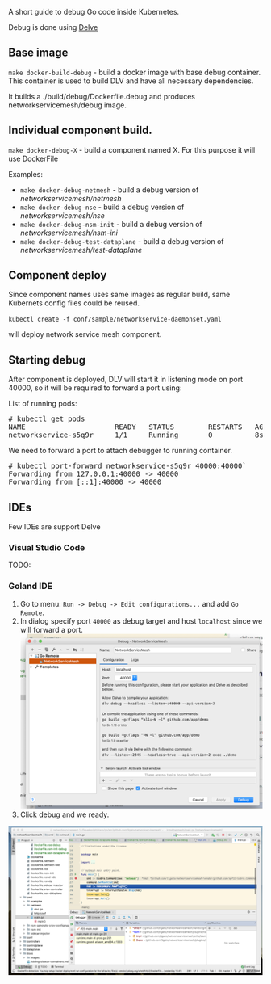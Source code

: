 A short guide to debug Go code inside Kubernetes. 

Debug is done using [Delve](http://github.com/derekparker/delve)

## Base image

`make docker-build-debug` - build a docker image with base debug container.
This container is used to build DLV and have all necessary dependencies.

It builds a ./build/debug/Dockerfile.debug and produces  networkservicemesh/debug image.

## Individual component build.
`make docker-debug-X` - build a component named X. For this purpose it will use DockerFile

Examples:
* `make docker-debug-netmesh` - build a debug version of *networkservicemesh/netmesh*
* `make docker-debug-nse` - build a debug version of *networkservicemesh/nse*
* `make docker-debug-nsm-init` - build a debug version of *networkservicemesh/nsm-ini*
* `make docker-debug-test-dataplane` - build a debug version of *networkservicemesh/test-dataplane*

## Component deploy
Since component names uses same images as regular build, same Kubernets config files could be reused.

`kubectl create -f conf/sample/networkservice-daemonset.yaml`

will deploy network service mesh component. 
## Starting debug
After component is deployed, DLV will start it in listening mode on port 40000, 
so it will be required to forward a port using: 

List of running pods:

<pre>
# kubectl get pods
NAME                     READY   STATUS        RESTARTS   AGE
networkservice-s5q9r     1/1     Running       0          8s
</pre>

We need to forward a port to attach debugger to running container.

<pre>
# kubectl port-forward networkservice-s5q9r 40000:40000`
Forwarding from 127.0.0.1:40000 -> 40000
Forwarding from [::1]:40000 -> 40000
</pre>

## IDEs

Few IDEs are support Delve

### Visual Studio Code
TODO:

### Goland IDE

1. Go to menu: `Run -> Debug -> Edit configurations...` and add `Go Remote`.
2. In dialog specify port `40000` as debug target and host `localhost` since we will forward a port.
    ![Config img](./images/nsmesh_debug_config.png)
3. Click debug and we ready.

![Debug img](./images/nsmesh_under_debug.png)